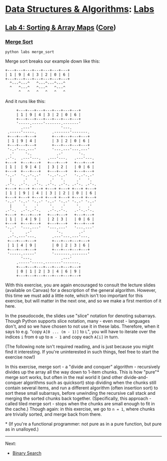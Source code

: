 # [Data Structures & Algorithms](https://github.com/bertie-wheen/dsa-2023-4/blob/trunk/README.md): [Labs](https://github.com/bertie-wheen/dsa-2023-4/blob/trunk/labs/README.md)

## [Lab 4: Sorting & Array Maps](https://github.com/bertie-wheen/dsa-2023-4/blob/trunk/labs/lab4/README.md) ([Core](https://github.com/bertie-wheen/dsa-2023-4/blob/trunk/labs/lab4/core/README.md))

### [Merge Sort](https://github.com/bertie-wheen/dsa-2023-4/blob/trunk/labs/lab4/core/merge_sort/README.md)
```shell
python labs merge_sort
```

Merge sort breaks our example down like this:
```
+---+---+---+---+---+---+---+
| 1 | 9 | 4 | 3 | 2 | 0 | 6 |
+---+---+---+---+---+---+---+
  ^---^---^   ^---^---^---^
  ^   ^---^   ^---^   ^---^
      ^   ^   ^   ^   ^   ^
```

And it runs like this:
```
     +---+---+---+---+---+---+---+
     | 1 | 9 | 4 | 3 | 2 | 0 | 6 |
     +---+---+---+---+---+---+---+
     '-----.-----'-------.-------'
       .---'             '---.
 .-----'-----.       .-------'-------.
 +---+---+---+       +---+---+---+---+
 | 1 | 9 | 4 |       | 3 | 2 | 0 | 6 |
 +---+---+---+       +---+---+---+---+
 '-.-'---.---'       '---.---'---.---'
  .'     '-.           .-'       '-.
.-'-.  .---'---.   .---'---.   .---'---.
+---+  +---+---+   +---+---+   +---+---+
| 1 |  | 9 | 4 |   | 3 | 2 |   | 0 | 6 |
+---+  +---+---+   +---+---+   +---+---+
'-.-'  '-.-'-.-'   '-.-'-.-'   '-.-'-.-'
  |     .'   '.     .'   '.     .'   '.
.-'-. .-'-. .-'-. .-'-. .-'-. .-'-. .-'-.
+---+ +---+ +---+ +---+ +---+ +---+ +---+
| 1 | | 9 | | 4 | | 3 | | 2 | | 0 | | 6 |
+---+ +---+ +---+ +---+ +---+ +---+ +---+
'-.-' '-.-' '-.-' '-.-' '-.-' '-.-' '-.-'
  |     '.   .'     '.   .'     '.   .'
.-'-.  .-'-.-'-.   .-'-.-'-.   .-'-.-'-.
+---+  +---+---+   +---+---+   +---+---+
| 1 |  | 4 | 9 |   | 2 | 3 |   | 0 | 6 |
+---+  +---+---+   +---+---+   +---+---+
'-.-'  '---.---'   '---.---'   '---.---'
  '.     .-'           '-.       .-'
 .-'-.---'---.       .---'---.---'---.
 +---+---+---+       +---+---+---+---+
 | 1 | 4 | 9 |       | 0 | 2 | 3 | 6 |
 +---+---+---+       +---+---+---+---+
 '-----.-----'       '-------.-------'
       '---.             .---'
     .-----'-----.-------'-------.
     +---+---+---+---+---+---+---+
     | 0 | 1 | 2 | 3 | 4 | 6 | 9 |
     +---+---+---+---+---+---+---+
```

With this exercise, you are again encouraged to consult the lecture slides (available on Canvas) for a description of
the general algorithm. However, this time we must add a little note, which isn't too important for this exercise, but
will matter in the next one, and so we make a first mention of it here.

In the pseudocode, the slides use "slice" notation for denoting subarrays. Though Python supports slice notation, many -
even most - languages don't, and so we have chosen to not use it in these labs. Therefore, when it says to e.g. "copy
`A[0 ... (m - 1)]` to `L`", you will have to iterate over the indices `i` from `0` up to `m - 1` and copy each `A[i]` in
turn.

(The following note isn't required reading, and is just because you might find it interesting. If you're uninterested
in such things, feel free to start the exercise now!)

In this exercise, merge sort - a "divide and conquer" algorithm - recursively divides up the array all the way down to
1-item chunks. This is how "pure"* merge sort works, but often in the real world it (and other divide-and-conquer
algorithms such as quicksort) stop dividing when the chunks still contain several items, and run a different algorithm
(often insertion sort) to sort these small subarrays, before unwinding the recursive call stack and merging the sorted
chunks back together. (Specifically, this approach - called tiled merge sort - stops when the chunks are small enough to
fit in the cache.) Though again: in this exercise, we go to `n = 1`, where chunks are trivially sorted, and merge back
from there.

\* (If you're a functional programmer: not pure as in a pure function, but pure as in unalloyed.)

---

Next:
- [Binary Search](https://github.com/bertie-wheen/dsa-2023-4/blob/trunk/labs/lab4/core/binary_search/README.md)
